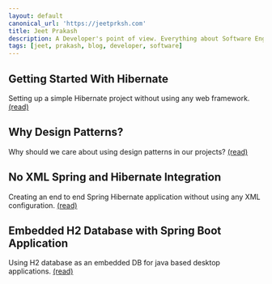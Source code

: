 ```yaml
---
layout: default
canonical_url: 'https://jeetprksh.com'
title: Jeet Prakash
description: A Developer's point of view. Everything about Software Engineering, Architecture and Frameworks.
tags: [jeet, prakash, blog, developer, software]
---
```


## Getting Started With Hibernate
Setting up a simple Hibernate project without using any web framework. [(read)](/post/getting-started-with-hibernate/)


## Why Design Patterns?
Why should we care about using design patterns in our projects? [(read)](/post/why-design-patterns/)


## No XML Spring and Hibernate Integration
Creating an end to end Spring Hibernate application without using any XML configuration. [(read)](/post/no-xml-spring-and-hibernate-integration/)


## Embedded H2 Database with Spring Boot Application
Using H2 database as an embedded DB for java based desktop applications. [(read)](/post/embedded-h2-database-with-spring-boot-application/)
